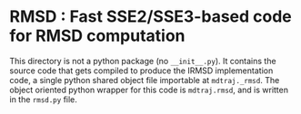 RMSD : Fast SSE2/SSE3-based code for RMSD computation
=====================================================

This directory is not a python package (no `__init__.py`). It contains the
source code that gets compiled to produce the IRMSD implementation code, a
single python shared object file importable at `mdtraj._rmsd`. The object
oriented python wrapper for this code is  `mdtraj.rmsd`, and is written in
the `rmsd.py` file.

